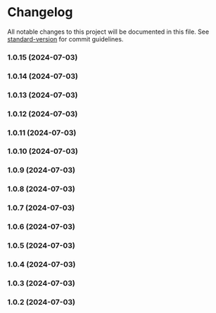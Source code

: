 # Changelog

All notable changes to this project will be documented in this file. See [standard-version](https://github.com/conventional-changelog/standard-version) for commit guidelines.

### 1.0.15 (2024-07-03)

### 1.0.14 (2024-07-03)

### 1.0.13 (2024-07-03)

### 1.0.12 (2024-07-03)

### 1.0.11 (2024-07-03)

### 1.0.10 (2024-07-03)

### 1.0.9 (2024-07-03)

### 1.0.8 (2024-07-03)

### 1.0.7 (2024-07-03)

### 1.0.6 (2024-07-03)

### 1.0.5 (2024-07-03)

### 1.0.4 (2024-07-03)

### 1.0.3 (2024-07-03)

### 1.0.2 (2024-07-03)

